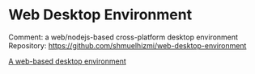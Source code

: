 # Web Desktop Environment

Comment: a web/nodejs-based cross-platform desktop environment
Repository: https://github.com/shmuelhizmi/web-desktop-environment

[A web-based desktop environment](https://dev.to/shmuelhizmi/a-web-based-desktop-environment-1440)
